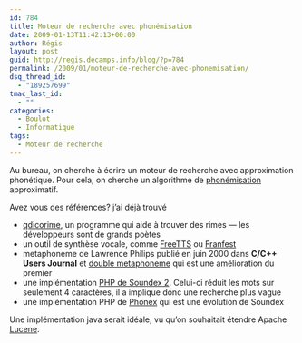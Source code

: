 ```yaml
---
id: 784
title: Moteur de recherche avec phonémisation
date: 2009-01-13T11:42:13+00:00
author: Régis
layout: post
guid: http://regis.decamps.info/blog/?p=784
permalink: /2009/01/moteur-de-recherche-avec-phonemisation/
dsq_thread_id:
  - "189257699"
tmac_last_id:
  - ""
categories:
  - Boulot
  - Informatique
tags:
  - Moteur de recherche
---
```

Au bureau, on cherche à écrire un moteur de recherche avec approximation phonétique. Pour cela, on cherche un algorithme de [phonémisation](http://fr.wikipedia.org/wiki/Phon%C3%A8me) approximatif.

Avez vous des références? j’ai déjà trouvé

  * [qdicorime](http://dev.ignu.fr/qdicorime/trunk/fabricationbase/perlmodule/Lingua-FR-Phonemise/lib/Lingua/FR/Phonemise.pm), un programme qui aide à trouver des rimes &#8212; les développeurs sont de grands poètes
  * un outil de synthèse vocale, comme [FreeTTS](http://freetts.sourceforge.net/) ou [Franfest](http://www.culte.org/projets/biglux/devel/lao/franfest.shtml/)
  * metaphoneme de Lawrence Philips publié en juin 2000 dans **C/C++ Users Journal** et [double metaphoneme](http://www.phpclasses.org/browse/package/240.html) qui est une amélioration du premier
  * une implémentation [PHP de Soundex 2](http://www.phpclasses.org/browse/package/2972.html). Celui-ci réduit les mots sur seulement 4 caractères, il a implique donc une recherche plus vague
  * une implémentation PHP de [Phonex](http://www.phpclasses.org/browse/package/2974.html) qui est une évolution de Soundex

Une implémentation java serait idéale, vu qu’on souhaitait étendre Apache [Lucene](http://lucene.apache.org).
